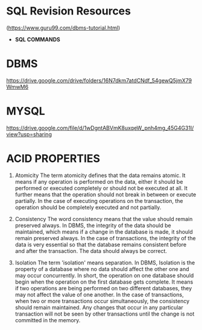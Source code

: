 # SQL Revision Resources
(https://www.guru99.com/dbms-tutorial.html)

- **SQL COMMANDS**
  
# DBMS
https://drive.google.com/drive/folders/16N7dkm7atdCNdf_54gewQ5jmX79WmwM6

# MYSQL
https://drive.google.com/file/d/1wDgntABVmK8uxqeW_pnh4mg_45G4G31l/view?usp=sharing



# ACID PROPERTIES
1) Atomicity
The term atomicity defines that the data remains atomic. It means if any operation is performed on the data, either it should be performed or executed completely or should not be executed at all. It further means that the operation should not break in between or execute partially. In the case of executing operations on the transaction, the operation should be completely executed and not partially.

2) Consistency
The word consistency means that the value should remain preserved always. In DBMS, the integrity of the data should be maintained, which means if a change in the database is made, it should remain preserved always. In the case of transactions, the integrity of the data is very essential so that the database remains consistent before and after the transaction. The data should always be correct.

3) Isolation
The term 'isolation' means separation. In DBMS, Isolation is the property of a database where no data should affect the other one and may occur concurrently. In short, the operation on one database should begin when the operation on the first database gets complete. It means if two operations are being performed on two different databases, they may not affect the value of one another. In the case of transactions, when two or more transactions occur simultaneously, the consistency should remain maintained. Any changes that occur in any particular transaction will not be seen by other transactions until the change is not committed in the memory.

